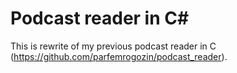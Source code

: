 # Podcast reader in C#

This is rewrite of my previous podcast reader in C (https://github.com/parfemrogozin/podcast_reader). 
